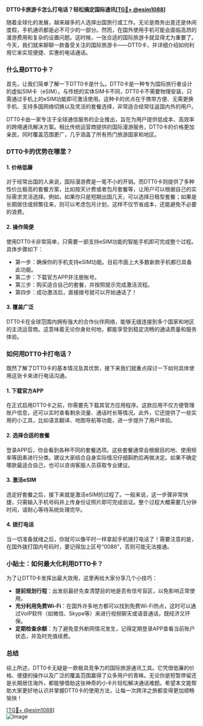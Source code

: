 **DTT0卡旅游卡怎么打电话？轻松搞定国际通讯[[TG💪+ @esim1088](https://t.me/s/esim1088)]**

随着全球化的发展，越来越多的人选择出国旅行或工作。无论是商务出差还是休闲度假，手机通讯都是必不可少的一部分。然而，在国外使用手机可能会面临高昂的漫游费用和复杂的设置问题。这时候，一张合适的国际旅游卡就显得尤为重要了。今天，我们就来聊聊一款备受关注的国际旅游卡——DTT0卡，并详细介绍如何利用它来实现便捷、实惠的电话通话。

### 什么是DTT0卡？

首先，让我们简单了解一下DTT0卡是什么。DTT0卡是一种专为国际旅行者设计的虚拟SIM卡（eSIM）。与传统的实体SIM卡不同，DTT0卡不需要物理安装，只需通过手机上的eSIM功能即可激活使用。这种卡的优点在于携带方便、无需更换手机、支持多国网络切换以及灵活的套餐选择，非常适合经常往返国内外的用户。

DTT0卡由一家专注于全球通信服务的企业推出，旨在为用户提供低成本、高效率的跨境通讯解决方案。相比传统运营商提供的国际漫游服务，DTT0卡的价格更加亲民，同时覆盖范围更广，几乎涵盖了所有热门旅游国家和地区。

### DTT0卡的优势在哪里？

#### 1. **价格低廉**
   对于经常出国的人来说，国际漫游费是一笔不小的开销。而DTT0卡则提供了多种性价比极高的套餐方案，比如按天计费或者包月套餐等，让用户可以根据自己的实际需求灵活选择。例如，如果你只是短期出国几天，可以选择日租型套餐；如果是长期居住或频繁往来，则可以考虑包月计划，这样不仅节省成本，还能避免不必要的浪费。

#### 2. **操作简便**
   使用DTT0卡非常简单，只需要一部支持eSIM功能的智能手机即可完成整个过程。具体步骤如下：
   - 第一步：确保你的手机支持eSIM功能。目前市面上大多数新款手机都已具备此功能。
   - 第二步：下载官方APP并注册账号。
   - 第三步：购买适合自己的套餐，并按照提示完成激活流程。
   - 第四步：成功激活后，直接拨号就可以开始通话了！

#### 3. **覆盖广泛**
   DTT0卡在全球范围内拥有强大的合作伙伴网络，能够无缝连接到多个国家和地区的主流运营商。这意味着无论你身处何地，都能享受到稳定流畅的通话质量和服务体验。

### 如何用DTT0卡打电话？

既然了解了DTT0卡的基本情况及其优势，接下来我们就重点探讨一下如何具体使用这张卡来进行电话沟通。

#### 1. **下载官方APP**
   在正式启用DTT0卡之前，你需要先下载其官方应用程序。这款应用不仅方便管理账户信息，还可以实时查看剩余流量、通话时长等情况。此外，它还提供了一些实用的小工具，比如语言翻译、地图导航等功能，进一步提升了用户体验。

#### 2. **选择合适的套餐**
   登录APP后，你会看到各种不同的套餐选项。这些套餐通常会根据目的地、使用频率等因素进行分类。建议大家结合自身实际情况仔细斟酌后再做决定。如果不确定哪款最适合自己，也可以咨询客服人员获取专业建议。

#### 3. **激活eSIM**
   选定好套餐之后，接下来就是激活eSIM的过程了。一般来说，这一步骤非常快捷，只需输入手机号码并上传身份证照片即可完成验证。整个过程大概需要几分钟时间，请耐心等待系统处理完毕。

#### 4. **拨打电话**
   当一切准备就绪之后，你就可以像平时一样拿起手机拨打电话了！需要注意的是，在国外拨打国内号码时，要记得加上区号“0086”，否则可能无法接通。

### 小贴士：如何最大化利用DTT0卡？

为了让DTT0卡发挥出最大效用，这里再给大家分享几个小技巧：

- **提前规划行程**：出发前最好先查清楚目的地是否有信号盲区，以免影响正常使用。
- **充分利用免费Wi-Fi**：在国外许多地方都可以找到免费Wi-Fi热点，这时可以通过VoIP软件（如微信、Skype等）来进行视频聊天或语音通话，既经济又环保。
- **定期检查余额**：为了避免意外断网情况发生，记得定期登录APP查看当前账户状态，并及时充值续费。

### 总结

综上所述，DTT0卡无疑是一款极具竞争力的国际旅游通讯工具。它凭借低廉的价格、便捷的操作以及广泛的覆盖范围赢得了众多用户的青睐。无论你是短暂停留还是长期居住海外，都能够借助这张神奇的小卡片轻松解决通话难题。希望本文能帮助大家更好地认识并掌握DTT0卡的使用方法，让每一次跨洋之旅都变得更加顺畅愉快！

[[TG💪+ @esim1088](https://t.me/s/esim1088)]  
![Image](https://i.postimg.cc/4NQfJmqS/Snipaste-2025-05-13-00-14-12.png)